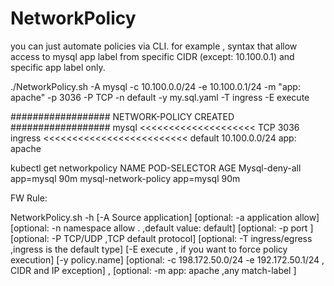 # NetworkPolicy

you can just automate policies via CLI.   for example , syntax that allow access to mysql app label from specific CIDR (except: 10.100.0.1) and specific app label only.

./NetworkPolicy.sh -A mysql  -c 10.100.0.0/24 -e 10.100.0.1/24 -m "app: apache" -p 3036 -P TCP -n default  -y my.sql.yaml -T ingress -E execute
 
##################  NETWORK-POLICY CREATED ##################
mysql <<<<<<<<<<<<<<<<<<<< TCP 3036 ingress <<<<<<<<<<<<<<<<<<<<<<<<< default 10.100.0.0/24 app: apache
 
kubectl get networkpolicy 
NAME                  POD-SELECTOR   AGE
Mysql-deny-all          app=mysql      90m
mysql-network-policy   app=mysql      90m
 
FW Rule:
 

 
 
NetworkPolicy.sh -h
[-A Source application] [optional: -a application allow] [optional: -n namespace allow . ,default value: default] [optional: -p port ] [optional: -P TCP/UDP ,TCP default protocol] [optional: -T ingress/egress ,ingress is the default type] [-E execute , if you want to force policy execution] [-y policy.name] [optional: -c 198.172.50.0/24  -e 192.172.50.1/24  , CIDR and IP exception] , [optional: -m app: apache ,any match-label ]
 
